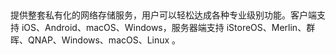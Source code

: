 ## 

提供整套私有化的网络存储服务，用户可以轻松达成各种专业级别功能。客户端支持 iOS、Android、macOS、Windows，服务器端支持 iStoreOS、Merlin、群晖、QNAP、Windows、macOS、Linux 。


